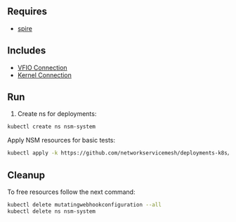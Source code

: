 ## Requires

- [spire](../spire)

## Includes

- [VFIO Connection](../use-cases/Vfio2Noop)
- [Kernel Connection](../use-cases/SriovKernel2Noop)

## Run

1. Create ns for deployments:
```bash
kubectl create ns nsm-system
```

Apply NSM resources for basic tests:
```bash
kubectl apply -k https://github.com/networkservicemesh/deployments-k8s/examples/sriov?ref=d58af8e79625b551d22a40e61895324066ff29fd
```

## Cleanup

To free resources follow the next command:
```bash
kubectl delete mutatingwebhookconfiguration --all
kubectl delete ns nsm-system
```
